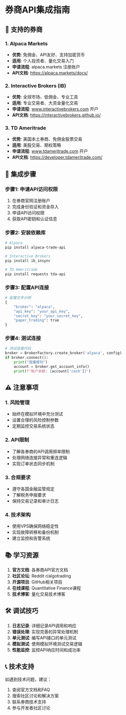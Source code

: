 
# 券商API集成指南

## 🏢 支持的券商

### 1. Alpaca Markets
- **优势**: 免佣金、API友好、支持加密货币
- **适用**: 个人投资者、量化交易入门
- **申请流程**: alpaca.markets 注册账户
- **API文档**: https://alpaca.markets/docs/

### 2. Interactive Brokers (IB)
- **优势**: 全球市场、低佣金、专业工具
- **适用**: 专业交易者、大资金量化交易
- **申请流程**: www.interactivebrokers.com 开户
- **API文档**: https://interactivebrokers.github.io/

### 3. TD Ameritrade
- **优势**: 美国本土券商、免佣金股票交易
- **适用**: 美股交易、期权策略
- **申请流程**: www.tdameritrade.com 开户
- **API文档**: https://developer.tdameritrade.com/

## 🔧 集成步骤

### 步骤1: 申请API访问权限
1. 在券商官网注册账户
2. 完成身份验证和资金存入
3. 申请API访问权限
4. 获取API密钥和认证信息

### 步骤2: 安装依赖库
```bash
# Alpaca
pip install alpaca-trade-api

# Interactive Brokers
pip install ib_insync

# TD Ameritrade
pip install requests tda-api
```

### 步骤3: 配置API连接
```python
# 配置文件示例
{
    "broker": "alpaca",
    "api_key": "your_api_key",
    "secret_key": "your_secret_key",
    "paper_trading": true
}
```

### 步骤4: 测试连接
```python
# 测试连接代码
broker = BrokerFactory.create_broker('alpaca', config)
if broker.connect():
    print("连接成功")
    account = broker.get_account_info()
    print(f"账户余额: {account['cash']}")
```

## ⚠️ 注意事项

### 1. 风险管理
- 始终在模拟环境中充分测试
- 设置合理的风险控制参数
- 定期监控交易系统状态

### 2. API限制
- 了解各券商的API调用频率限制
- 处理网络连接异常和重连逻辑
- 实现订单状态同步机制

### 3. 合规要求
- 遵守各国金融监管规定
- 了解税务申报要求
- 保持交易记录和审计日志

### 4. 技术架构
- 使用VPS确保网络稳定性
- 实现故障转移和备份机制
- 建立监控和告警系统

## 📚 学习资源

1. **官方文档**: 各券商API官方文档
2. **社区论坛**: Reddit r/algotrading
3. **开源项目**: GitHub相关项目
4. **在线课程**: Quantitative Finance课程
5. **技术博客**: 量化交易技术博客

## 🛠️ 调试技巧

1. **日志记录**: 详细记录API调用和响应
2. **错误处理**: 实现完善的异常处理机制
3. **单元测试**: 编写API接口的单元测试
4. **模拟测试**: 使用模拟环境测试交易逻辑
5. **性能监控**: 监控API响应时间和成功率

## 📞 技术支持

如遇到技术问题，建议：
1. 查阅官方文档和FAQ
2. 搜索社区讨论和解决方案
3. 联系券商技术支持
4. 参与开发者社区讨论
